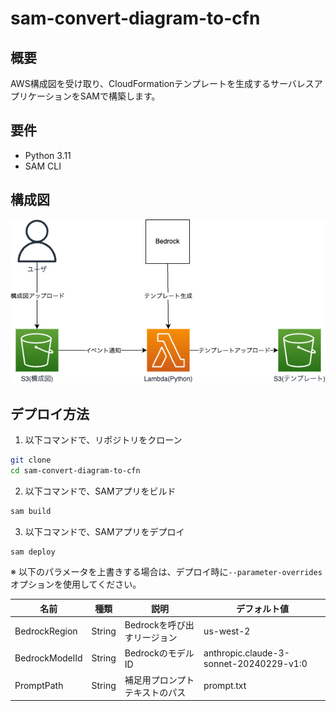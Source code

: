 # sam-convert-diagram-to-cfn

## 概要

AWS構成図を受け取り、CloudFormationテンプレートを生成するサーバレスアプリケーションをSAMで構築します。  

## 要件

- Python 3.11
- SAM CLI

## 構成図

![diagram](./image/diagram.drawio.png)

## デプロイ方法

1. 以下コマンドで、リポジトリをクローン

```bash
git clone 
cd sam-convert-diagram-to-cfn
```

2. 以下コマンドで、SAMアプリをビルド

``` bash
sam build
```

3. 以下コマンドで、SAMアプリをデプロイ

``` bash
sam deploy
```

※ 以下のパラメータを上書きする場合は、デプロイ時に`--parameter-overrides`オプションを使用してください。

|名前|種類|説明|デフォルト値|
|---|---|---|---|
|BedrockRegion|String|Bedrockを呼び出すリージョン|us-west-2|
|BedrockModelId|String|BedrockのモデルID|anthropic.claude-3-sonnet-20240229-v1:0|
|PromptPath|String|補足用プロンプトテキストのパス|prompt.txt|
